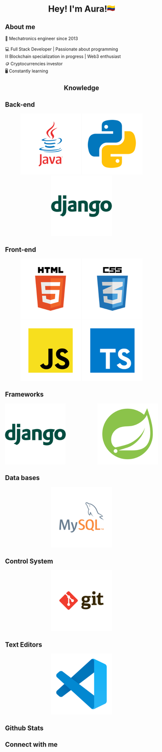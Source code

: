 <h1 align=center> Hey! I'm Aura!<img src="images/colombia.png" width="25px" /></h1>


## **About me**
:mechanical_arm: Mechatronics engineer 
since 2013 <br/>  
:computer: Full Stack Developer | Passionate about programming <br/> 
:chains: Blockchain specialization in progress |
Web3 enthusiast<br/> 
:coin: Cryptocurrencies investor<br/> 
:desktop_computer: Constantly learning<br/> 


 <h2 align=center>Knowledge</h2>


## Back-end
<section>
<div align='center'>
<img src="images/languages/java.svg" width="200" />
<img src="images/languages/python.svg" width="200" />
<img  src="images/Frameworks/django.svg" width="200"/>
</div>
</section>


## Front-end
<section >
<div align='center'>
<img src="images/Frontend/html.svg" width="200"/>
<img src="images/Frontend/css.svg" width="200"/>
<img src="images/languages/javascript.svg" width="200"/>
<img src="images/languages/typescript.svg" width="200"/>
</div>
</section>



## Frameworks
<section >
<div align='center'>
<img style="margin-right: 100px" src="images/Frameworks/django.svg" width="200"/>
<img src="images/Frameworks/spring.svg" width="200"/>
</div>
</section>


## Data bases
<section>
<div align='center'>
<img src="images/Data bases/mysql.svg" width="200"/>
</div>
</section>

## Control System
<section>
<div align='center'>
<img src="images/Control system/git.svg" width="200"/>
</div>
</section>

## Text Editors
<section>
<div align='center'>
<img src="images/Text editors/vscode.svg" width="200"/>
</div>
</section>


## Github Stats

## Connect with me 



